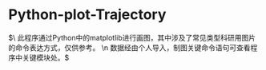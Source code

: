 # Python-plot-Trajectory
$\ 此程序通过Python中的matplotlib进行画图，其中涉及了常见类型科研用图片的命令表达方式，仅供参考。
\n 数据经由个人导入，制图关键命令语句可查看程序中关键模块处。$
